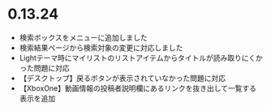 ﻿# 0.13.24

* 検索ボックスをメニューに追加しました
* 検索結果ページから検索対象の変更に対応しました
* Lightテーマ時にマイリストのリストアイテムからタイトルが読み取りにくかった問題に対応
* 【デスクトップ】戻るボタンが表示されていなかった問題に対応
* 【XboxOne】動画情報の投稿者説明欄にあるリンクを抜き出して一覧する表示を追加


